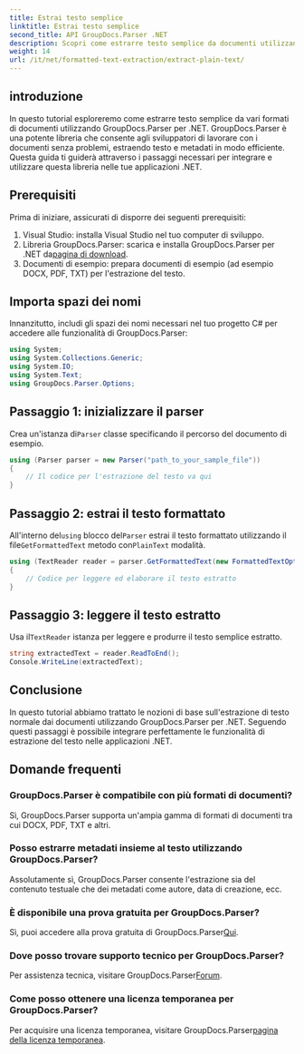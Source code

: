 ```yaml
---
title: Estrai testo semplice
linktitle: Estrai testo semplice
second_title: API GroupDocs.Parser .NET
description: Scopri come estrarre testo semplice da documenti utilizzando GroupDocs.Parser per .NET. Semplici passaggi per integrare l'estrazione del testo nelle tue applicazioni.
weight: 14
url: /it/net/formatted-text-extraction/extract-plain-text/
---
```

## introduzione
In questo tutorial esploreremo come estrarre testo semplice da vari formati di documenti utilizzando GroupDocs.Parser per .NET. GroupDocs.Parser è una potente libreria che consente agli sviluppatori di lavorare con i documenti senza problemi, estraendo testo e metadati in modo efficiente. Questa guida ti guiderà attraverso i passaggi necessari per integrare e utilizzare questa libreria nelle tue applicazioni .NET.
## Prerequisiti
Prima di iniziare, assicurati di disporre dei seguenti prerequisiti:
1. Visual Studio: installa Visual Studio nel tuo computer di sviluppo.
2.  Libreria GroupDocs.Parser: scarica e installa GroupDocs.Parser per .NET da[pagina di download](https://releases.groupdocs.com/parser/net/).
3. Documenti di esempio: prepara documenti di esempio (ad esempio DOCX, PDF, TXT) per l'estrazione del testo.

## Importa spazi dei nomi
Innanzitutto, includi gli spazi dei nomi necessari nel tuo progetto C# per accedere alle funzionalità di GroupDocs.Parser:
```csharp
using System;
using System.Collections.Generic;
using System.IO;
using System.Text;
using GroupDocs.Parser.Options;
```
## Passaggio 1: inizializzare il parser
 Crea un'istanza di`Parser` classe specificando il percorso del documento di esempio.
```csharp
using (Parser parser = new Parser("path_to_your_sample_file"))
{
    // Il codice per l'estrazione del testo va qui
}
```
## Passaggio 2: estrai il testo formattato
 All'interno del`using` blocco del`Parser` estrai il testo formattato utilizzando il file`GetFormattedText` metodo con`PlainText` modalità.
```csharp
using (TextReader reader = parser.GetFormattedText(new FormattedTextOptions(FormattedTextMode.PlainText)))
{
    // Codice per leggere ed elaborare il testo estratto
}
```
## Passaggio 3: leggere il testo estratto
 Usa il`TextReader` istanza per leggere e produrre il testo semplice estratto.
```csharp
string extractedText = reader.ReadToEnd();
Console.WriteLine(extractedText);
```

## Conclusione
In questo tutorial abbiamo trattato le nozioni di base sull'estrazione di testo normale dai documenti utilizzando GroupDocs.Parser per .NET. Seguendo questi passaggi è possibile integrare perfettamente le funzionalità di estrazione del testo nelle applicazioni .NET.

## Domande frequenti
### GroupDocs.Parser è compatibile con più formati di documenti?
Sì, GroupDocs.Parser supporta un'ampia gamma di formati di documenti tra cui DOCX, PDF, TXT e altri.
### Posso estrarre metadati insieme al testo utilizzando GroupDocs.Parser?
Assolutamente sì, GroupDocs.Parser consente l'estrazione sia del contenuto testuale che dei metadati come autore, data di creazione, ecc.
### È disponibile una prova gratuita per GroupDocs.Parser?
 Sì, puoi accedere alla prova gratuita di GroupDocs.Parser[Qui](https://releases.groupdocs.com/).
### Dove posso trovare supporto tecnico per GroupDocs.Parser?
 Per assistenza tecnica, visitare GroupDocs.Parser[Forum](https://forum.groupdocs.com/c/parser/17).
### Come posso ottenere una licenza temporanea per GroupDocs.Parser?
 Per acquisire una licenza temporanea, visitare GroupDocs.Parser[pagina della licenza temporanea](https://purchase.groupdocs.com/temporary-license/).